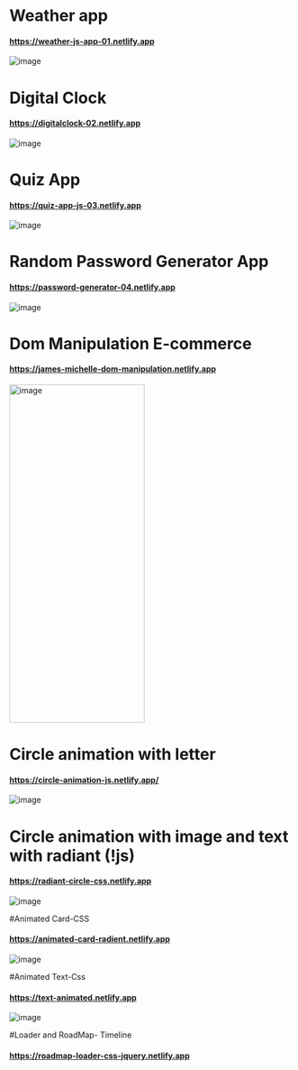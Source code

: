 # Weather app
#### https://weather-js-app-01.netlify.app
![image](https://github.com/sabrinara/JavaScript_Projects/assets/54745113/c620b6c0-17a6-433d-850e-e193f8e31135)


# Digital Clock
#### https://digitalclock-02.netlify.app
![image](https://github.com/sabrinara/JavaScript_Projects/assets/54745113/cb486335-254a-4283-bb1d-fe8c8faffbcb)

# Quiz App
#### https://quiz-app-js-03.netlify.app
![image](https://github.com/sabrinara/JavaScript_Projects/assets/54745113/2622d44a-9e7c-4117-92af-8bd28bbb9341)

# Random Password Generator App
#### https://password-generator-04.netlify.app
![image](https://github.com/sabrinara/JavaScript_Projects/assets/54745113/e203d414-f7a3-4e03-947b-bc9e51c9c038)

# Dom Manipulation E-commerce
#### https://james-michelle-dom-manipulation.netlify.app

<img src="https://github.com/user-attachments/assets/e5435f51-1c64-451c-8cde-d37b05de75dc" alt="image" width="240" height="600" />

# Circle animation with letter 
#### https://circle-animation-js.netlify.app/
![image](https://github.com/user-attachments/assets/1f89980f-ab4c-4e61-b221-d86289b0ada0)

# Circle animation with image and text with radiant (!js)
#### https://radiant-circle-css.netlify.app
![image](https://github.com/user-attachments/assets/3ae8110d-443a-4c75-9bb7-c39ffba99a1f)


#Animated Card-CSS
#### https://animated-card-radient.netlify.app
![image](https://github.com/user-attachments/assets/3ef77dd5-e7d7-42ee-a060-3a2fb0419392)

#Animated Text-Css
#### https://text-animated.netlify.app
![image](https://github.com/user-attachments/assets/7815a9d5-2131-46a3-8e9c-8403728d1898)

#Loader and RoadMap- Timeline
#### https://roadmap-loader-css-jquery.netlify.app




 
